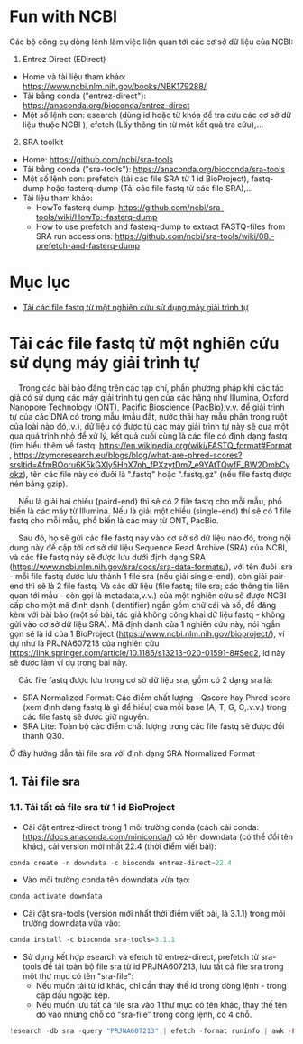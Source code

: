 # Fun with NCBI

Các bộ công cụ dòng lệnh làm việc liên quan tới các cơ sở dữ liệu của NCBI:

1. Entrez Direct (EDirect)
- Home và tài liệu tham khảo: https://www.ncbi.nlm.nih.gov/books/NBK179288/ 
- Tải bằng conda ("entrez-direct"): https://anaconda.org/bioconda/entrez-direct
- Một số lệnh con: esearch (dùng id hoặc từ khóa để tra cứu các cơ sở dữ liệu thuộc NCBI ), efetch (Lấy thông tin từ một kết quả tra cứu),...

2. SRA toolkit
- Home: https://github.com/ncbi/sra-tools
- Tải bằng conda ("sra-tools"): https://anaconda.org/bioconda/sra-tools
- Một số lệnh con: prefetch (tải các file SRA từ 1 id BioProject), fastq-dump hoặc fasterq-dump (Tải các file fastq từ các file SRA),...
- Tài liệu tham khảo:
  - HowTo fasterq dump: https://github.com/ncbi/sra-tools/wiki/HowTo:-fasterq-dump  
  - How to use prefetch and fasterq-dump to extract FASTQ-files from SRA run accessions: https://github.com/ncbi/sra-tools/wiki/08.-prefetch-and-fasterq-dump

# Mục lục
- [Tải các file fastq từ một nghiên cứu sử dụng máy giải trình tự](#Tải-các-file-fastq-từ-một-nghiên-cứu-sử-dụng-máy-giải-trình-tự)


# Tải các file fastq từ một nghiên cứu sử dụng máy giải trình tự
  
&nbsp;&nbsp;&nbsp;&nbsp;Trong các bài báo đăng trên các tạp chí, phần phương pháp khi các tác giả có sử dụng các máy giải trình tự gen của các hãng như Illumina, Oxford Nanopore Technology (ONT), Pacific Bioscience (PacBio),v.v. để giải trình tự của các DNA có trong mẫu (mẫu đất, nước thải hay mẫu phân trong ruột của loài nào đó,.v.), dữ liệu có được từ các máy giải trình tự này sẽ qua một qua quá trình nhỏ để xử lý, kết quả cuối cùng là các file có định dạng fastq (tìm hiểu thêm về fastq: https://en.wikipedia.org/wiki/FASTQ_format#Format , https://zymoresearch.eu/blogs/blog/what-are-phred-scores?srsltid=AfmBOoru6K5kGXly5HhX7nh_fPXzytDm7_e9YAtTQwfF_BW2DmbCyokz), tên các file này có đuôi là ".fastq" hoặc ".fastq.gz" (nếu file fastq được nén bằng gzip).  

&nbsp;&nbsp;&nbsp;&nbsp;Nếu là giải hai chiều (paird-end) thì sẽ có 2 file fastq cho mỗi mẫu, phổ biến là các máy từ Illumina. Nếu là giải một chiều (single-end) thí sẽ có 1 file fastq cho mỗi mẫu, phổ biến là các máy từ ONT, PacBio.  

&nbsp;&nbsp;&nbsp;&nbsp;Sau đó, họ sẽ gửi các file fastq này vào cơ sở sở dữ liệu nào đó, trong nội dung này đề cập tới cơ sở dữ liệu 
Sequence Read Archive (SRA) của NCBI, và các file fastq này sẽ được lưu dưới định dạng SRA (https://www.ncbi.nlm.nih.gov/sra/docs/sra-data-formats/), với tên đuôi .sra - mỗi file fastq đươc lưu thành 1 file sra (nếu giải single-end), còn giải pair-end thì sẽ là 2 file fastq. Và các dữ liệu (file fastq; file sra; các thông tin liên quan tới mẫu - còn gọi là metadata,v.v.) của một nghiên cứu sẽ được NCBI cấp cho một mã định danh (Identifier) ngắn gồm chữ cái và số, để đăng kèm với bài báo (một số bài, tác giả không công khai dữ liệu fastq - không gửi vào cơ sở dữ liệu SRA). Mã định danh của 1 nghiên cứu này, nói ngắn gọn sẽ là id của 1 BioProject (https://www.ncbi.nlm.nih.gov/bioproject/), ví dự như là PRJNA607213 của nghiên cứu https://link.springer.com/article/10.1186/s13213-020-01591-8#Sec2, id này sẽ được làm ví dụ trong bài này.  

&nbsp;&nbsp;&nbsp;&nbsp;Các file fastq được lưu trong cơ sở dữ liệu sra, gồm có 2 dạng sra là: 
- SRA Normalized Format: Các điểm chất lượng - Qscore hay Phred score (xem định dạng fastq là gì để hiểu) của mỗi base (A, T, G, C,.v.v.) trong các file fastq sẽ được giữ nguyên.
- SRA Lite: Toàn bộ các điểm chất lượng trong các file fastq sẽ được đổi thành Q30.

Ở đây hướng dẫn tải file sra với định dạng SRA Normalized Format

## 1. Tải file sra
### 1.1. Tải tất cả file sra từ 1 id BioProject
- Cài đặt entrez-direct trong 1 môi trường conda (cách cài conda: https://docs.anaconda.com/miniconda/) có tên downdata (có thể đổi tên khác), cài version mới nhất 22.4 (thời điểm viết bài):
```php
conda create -n downdata -c bioconda entrez-direct=22.4
```
- Vào môi trường conda tên downdata vừa tạo:
```php
conda activate downdata
```
- Cài đặt sra-tools (version mới nhất thời điểm viết bài, là 3.1.1) trong môi trường downdata vừa vào:
```php
conda install -c bioconda sra-tools=3.1.1
```
- Sử dụng kết hợp esearch và efetch từ entrez-direct, prefetch từ sra-tools để tải toàn bộ file sra từ id PRJNA607213, lưu tất cả file sra trong một thư mục có tên "sra-file":
  - Nếu muốn tải từ id khác, chỉ cần thay thế id trong dòng lệnh - trong cặp dấu ngoặc kép.
  - Nếu muốn lưu tất cả file sra vào 1 thư mục có tên khác, thay thế tên đó vào những chỗ có "sra-file" trong dòng lệnh, có 4 chỗ.
```php
!esearch -db sra -query "PRJNA607213" | efetch -format runinfo | awk -F ',' 'NR>1 {print $1}' | xargs -I {} sh -c 'prefetch {} -O sra-file/ && mv sra-file/{}/*.sra sra-file/ && rm -rf sra-file/{}'
```
    
